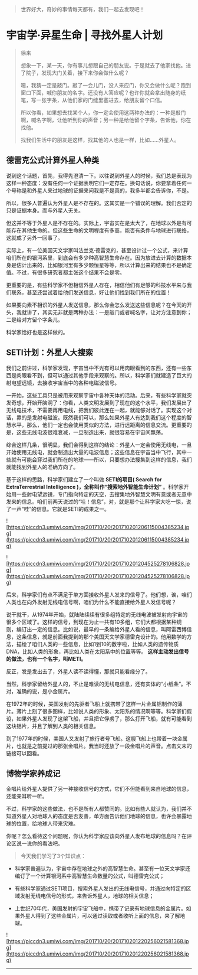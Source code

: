 > 世界好大，奇妙的事情每天都有，我们一起去发现吧！

# 宇宙学·异星生命 | 寻找外星人计划

> 徐来
> 
> 想象一下，某一天，你有事儿想跟自己的朋友说。于是就去了他家找他。进了院子，发现大门关着，接下来你会做什么呢？
> 
> 嗯，我猜一定是敲门。敲了一会儿门，没人来应门，你又会做什么呢？跑到窗口下面，喊你朋友的名字。还没有人答应呢？也许你就会拿出随身的纸笔，写一张字条，从他们家的门缝里塞进去，给朋友留个口信。
> 
> 所以你看，如果想去找某个人，你一定会使用这两种办法的：一种是敲门啊，喊名字啊，让他听到你的声音；另一种是给他留个字条，告诉他，你在找他。
> 
> 找我们生活中的朋友是这样，找其他的人也是一样，比如……外星人。

## 德雷克公式计算外星人种类

说到这个话题，首先，我得先澄清一下。以往说到外星人的时候，我们总是表现为这样一种态度：没有任何一个证据表明它们一定存在。换句话说，你要拿着任何一个号称是和外星人来过地球的证据来问我是不是真的，我多半都会告诉你，不是。

所以，很多人普遍认为外星人是不存在的。这其实是一个错误的理解。我们否定的只是证据本身。而与外星人无关。

但这并不等于外星人是不存在的。实际上，宇宙实在是太大了，在地球以外是有可能存在其他生命的。但这些生命的文明程度有多高，能否有条件与地球进行联络，这就成了另外一回事了。

实际上，有一位美国天文学家叫法兰克·德雷克的，甚至设计过一个公式，来计算咱们所在的银河系里，到底会有多少种高智慧生命存在。因为放进去计算的数据本身是估计出来的，比如银河里有多少颗恒星等等，所以计算出来的结果也不是确定值。不过，有很多研究者都主张这个结果不会是零。

更重要的是，有些科学家不但相信外星人存在，相信他们有足够的科技水平来与我们联系，甚至还尝试着给他们发送信息，好让他们找到我们所在的位置！

如果要向素不相识的外星人发送信息，那么你会怎么发送这些信息呢？在今天的开头，我就讲了，其实无非就是两种办法：一是敲门或者喊名字，让对方注意到你；二是给对方留个字条儿。

科学家恰好也是这样做的。

## SETI计划：外星人大搜索

我们之前讲过，科学家发现，宇宙当中不光有可以用肉眼看到的东西，还有一些东西是肉眼看不到，但可以通过其他手段来观察的。所以，科学家们就建造了巨大的射电望远镜，去接收宇宙当中的各种电磁波信号。

一开始，这些工具只是被用来观察宇宙中各种天体的活动。后来，有些科学家就突发奇想，开始开脑洞了：你看，人类文明发展到了现在的这个水平，我们发展出了无线电技术，不需要再用电线，把我们彼此连在一起，就能够对话了。实现这个对话，靠的是发射电磁波。既然我们可以，那么如果外星人有达到我们这个程度的智慧水平，那么，他们一定也会使用类似的方法，进行远距离的信息交流。更重要的是，这些无线电波很难衰减，一旦制造出来，就很容易在宇宙间飘荡。

综合这样几条，很明显，我们会得到这样的结论：外星人一定会使用无线电，一旦开始使用无线电，就会制造出大量的电波信息；这些信息在宇宙当中飞行，其中一些就有可能会穿过我们所在的地球——所以，只要想办法搜集到这样的信息，我们就能找到外星人的准确方向了。

基于这样的思路，科学家们建立了一个叫做 **SETI的项目( Search for ExtraTerrestrial Intelligence )，全称叫作“搜索地外智能生命计划”** 。科学家开始用一些射电望远镜，专门指向特定的天空，去搜集地外智慧文明有意或者无意中发来的信息。咱们前两天说过的“哇！信息”，对，就是那个让科学家大吃一惊，说了一声“哇”的信息。它就是SETI的成果之一。

![https://piccdn3.umiwi.com/img/201710/20/201710201206115004385234.jpg](https://piccdn3.umiwi.com/img/201710/20/201710201206115004385234.jpg)

![https://piccdn3.umiwi.com/img/201710/20/201710201204525278106828.jpg](https://piccdn3.umiwi.com/img/201710/20/201710201204525278106828.jpg)

后来，科学家们有点不满足于单方面接收外星人发来的信号了。他们想，诶，咱们人类也在向外发射无线电信号啊，咱们为什么不能直接给外星人发信号呢？

说干就干，从1974年开始，就陆陆续续有很多组特定的无线电波被发射向宇宙的很多个区域了。这样的信号，到现在为止一共有10多组，它们大都根据某种规则，编订出一定的信息。比如说，最早的一条编给外星人看的信息，叫阿雷西博信息，这条信息，就是前面我提到的那个美国天文学家德雷克设计的。他用数学的方法，描绘了咱们人类的一些信息，比如1到10的数字啦，比如人类的遗传物质DNA，比如人类的形象，再比如人类在太阳系中的位置等等。 **这样主动发出信号的做法，也有一个名字，叫METI。**

反正，发是发出去了，外星人读不读得懂，那就只能看缘分了。

当然，科学家留给外星人的，不止是难读的无线电信息，还有实体的“小纸条”。不对，准确的说，是小金属片。

在1972年的时候，美国发射的先驱者飞船上就携带了这样一片金属铝制作的薄片。薄片上刻了很多图样，比如说人类的形象、太阳系的情况啊等等。科学家们假设，如果外星人发现了这架飞船，并且把它俘虏了，那么打开飞船，就有可能看到这块铝片，并且了解到人类的相关信息。

到了1977年的时候，美国人又发射了旅行者号飞船。这艘飞船上也带着一块金属片，也就是之前提过的那张金唱片。我当时还放了一段金唱片的声音。点击文末的链接可以回看。

## 博物学家养成记

金唱片给外星人提供了另一种接收信号的方式，它们不但能看到来自地球的信息，还能亲耳听一听。

不过，科学家的这些做法，也不是所有人都赞同的。比如有些人就认为，我们并不知道外星人对地球人的态度是否友善，单方面告诉他们地球的信息，也许会暴露地球的位置，给地球人带来灾难。

你呢？怎么看待这个问题呢，你认为科学家应该向外星人发布地球的信息吗？在评论区说一说你的看法吧。

> 今天我们学习了3个知识点：

* 科学家普遍认为，宇宙中存在地球之外的高智慧生命。甚至有一位天文学家还编订了一个计算银河系中高智慧生命数量的公式，叫德雷克公式；

* 有些科学家通过SETI项目，搜索外星人发出的无线电信号，并通过向特定的区域发射无线电信号的形式，来告诉外星人，地球的相关信息；

* 上世纪70年代，美国发射的宇宙飞船中，携带了记录有地球信息的金属片。如果外星人得到了这些金属片，可以通过读取或者收听上面的信息，来了解地球。

![https://piccdn3.umiwi.com/img/201710/20/201710201220256021581368.jpg](https://piccdn3.umiwi.com/img/201710/20/201710201220256021581368.jpg)

---

